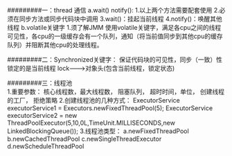 #########一：thread 通信
    a.wait()   notify():
        1.以上两个方法需要配套使用
        2.必须在同步方法或同步代码块中调用
        3.wait()：挂起当前线程
        4.notify()：唤醒其他线程
    b.volatile关键字
        1.须了解JMM   使用volatile关键字，满足各cpu之间的线程可见性，各cpu的一级缓存会有一个队列，通知（将当前值同步到其他cpu的缓存队列）并阻断其他cpu的处理线程。

 #########二：Synchronized关键字：
    保证代码块的可见性，同步（一致）性
    锁定的是当前线程
    lock--->对象头(包含当前线程，锁定状态)
    
#########三：线程池    
    1.重要参数：
        核心线程数，最大线程数，
        阻塞队列，
        超时时间，单位，
        创建线程的工厂，
        拒绝策略
    2.创建线程池的几种方式：
        ExecutorService executorService1 = Executors.newFixedThreadPool(5);
        ExecutorService executorService2 = new ThreadPoolExecutor(5,10,0L,TimeUnit.MILLISECONDS,new LinkedBlockingQueue<Runnable>());
    3.线程池类型：
        a.newFixedThreadPool
        b.newCachedThreadPool
        c.newSingleThreadExecutor
        d.newScheduleThreadPool 